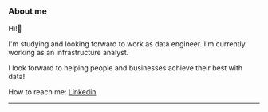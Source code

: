 ### About me
Hi!👋

I'm studying and looking forward to work as data engineer.
I'm currently working as an infrastructure analyst.

I look forward to helping people and businesses achieve their best with data!

How to reach me: [Linkedin](https://www.linkedin.com/in/leandrominatti/)
<hr>
